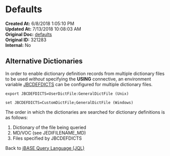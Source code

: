 # Defaults 

**Created At:** 6/8/2018 1:05:10 PM  
**Updated At:** 7/13/2018 10:08:03 AM  
**Original Doc:** [defaults](https://docs.jbase.com/46350-jql/defaults)  
**Original ID:** 321283  
**Internal:** No  


## Alternative Dictionaries

In order to enable dictionary definition records from multiple dictionary files to be used *without* specifying the **USING** connective, an environment variable [JBCDEFDICTS](./../../environment-variables/jbcdefdicts) can be configured for multiple dictionary files.

```
export JBCDEFDICTS=UserDictFile:GeneralDictFile (Unix)
```

```
set JBCDEFDICTS=CustomDictFile;GeneralDictFile (Windows)
```

The order in which the dictionaries are searched for dictionary definitions is as follows:

1. Dictionary of the file being queried
2. MD/VOC (see JEDIFILENAME\_MD)
3. Files specified by JBCDEFDICTS




Back to [jBASE Query Language (JQL)](jbase-query-language-jql-)
